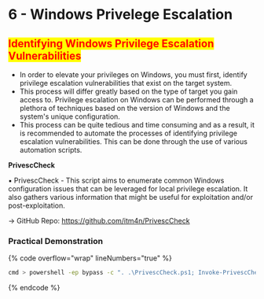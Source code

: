 # 6 - Windows Privelege Escalation

## <mark style="color:red;">Identifying Windows Privilege Escalation Vulnerabilities</mark>

* In order to elevate your privileges on Windows, you must first, identify privilege escalation vulnerabilities that exist on the target system.
* This process will differ greatly based on the type of target you gain access to. Privilege escalation on Windows can be performed through a plethora of techniques based on the version of Windows and the system's unique configuration.
* This process can be quite tedious and time consuming and as a result, it is recommended to automate the processes of identifying privilege escalation vulnerabilities. This can be done through the use of various automation scripts.

**PrivescCheck**

▪ PrivescCheck - This script aims to enumerate common Windows configuration issues that can be leveraged for local privilege escalation. It also gathers various information that might be useful for exploitation and/or post-exploitation.

→ GitHub Repo: https://github.com/itm4n/PrivescCheck

### **Practical Demonstration**

{% code overflow="wrap" lineNumbers="true" %}
```bash
cmd > powershell -ep bypass -c ". .\PrivescCheck.ps1; Invoke-PrivescCheck" #Use the PrivescCheck script from cmd
```
{% endcode %}







